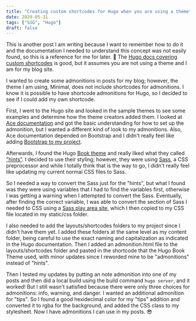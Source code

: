 ```yaml
---
title: "Creating custom shortcodes for Hugo when you are using a theme"
date: 2020-05-31
tags: ["SSG", "Hugo"]
draft: false
---
```


This is another post I am writing because I want to remember how to do it and the documentation I needed to understand this concept was not easily found, so this is a reference for me for later. :pushpin:  The <a href="https://gohugo.io/templates/shortcode-templates/">Hugo docs covering custom shortcodes</a> is good, but it assumes you are not using a theme and I am for my blog site.

I wanted to create some admonitions in posts for my blog; however, the theme I am using, Minimal, does not include shortcodes for admonitions. I know it is possible to have shortcode admonitions for Hugo, so I decided to see if I could add my own shortcode.

First, I went to the Hugo site and looked in the sample themes to see some examples and determine how the theme creators added them. I looked at <a href="https://themes.gohugo.io/ace-documentation/">Ace documentation</a> and got the basic understanding for how to set up the admonition, but I wanted a different kind of look to my admonitions. Also, Ace documentation depended on Bootstrap and I didn't really feel like adding <a href="https://getbootstrap.com/">Bootstrap to my project</a>.

Afterwards, I found the Hugo <a href="https://themes.gohugo.io/hugo-book/">Book theme</a> and really liked what they called <a href="https://themes.gohugo.io/theme/hugo-book/docs/shortcodes/hints/">"hints"</a>. I decided to use their styling; however, they were using <a href="https://sass-lang.com/">Sass</a>, a CSS preprocessor and while I totally think that is the way to go, I didn't really feel like updating my current normal CSS files to Sass. 

So I needed a way to convert the Sass just for the "hints", but what I found was they were using variables that I had to find the variables first, otherwise I was getting a warning when I attempted to convert the Sass. Eventually, after finding the correct variable, I was able to convert the section of Sass I needed to CSS using a <a href="https://www.sassmeister.com/">Sass play area site</a>, which I then copied to my CSS file located in my static/css folder. 

I also needed to add the layouts/shortcodes folders to my project since I didn't have them yet. I added these folders at the same level as my content folder, being careful to use the exact naming and capitalization as indicated in the Hugo documentation. Then I added an admonition.html file to the layouts/shortcodes folder and pasted in the shortcode that the Hugo Book Theme used, with minor updates since I reworded mine to be "admonitions" instead of "hints".

Then I tested my updates by putting an note admonition into one of my posts and then did a local build using the build command `hugo server`, and it worked!  But I still wasn't satisfied because there were only three choices for admonitions: info, warning, and danger. I wanted an additional admonition for "tips". So I found a good hexidecimal color for my "tips" addition and converted it to rgba for the background, and added the CSS class to my stylesheet. Now I have admonitions I can use in my posts. :sunglasses:
